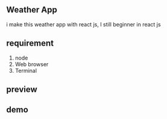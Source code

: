 ## Weather App

i make this weather app with react js, I still beginner in react js

## requirement

1. node 
2. Web browser
3. Terminal

## preview


## demo 